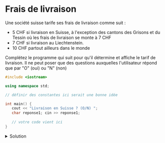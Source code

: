 # Frais de livraison

Une société suisse tarife ses frais de livraison comme suit :

- 5 CHF si livraison en Suisse, à l'exception des cantons des Grisons et du Tessin où les frais de livraison se monte à 7 CHF
- 7 CHF si livraison au Liechtenstein. 
- 10 CHF partout ailleurs dans le monde

Complétez le programme qui suit pour qu'il détermine et affiche le tarif de livraison. Il ne peut poser que des questions auxquelles l'utilisateur répond que par "O" (oui) ou "N" (non)

~~~cpp
#include <iostream>

using namespace std;

// définir des constantes ici serait une bonne idée

int main() {
   cout << "Livraison en Suisse ? (O/N) ";
   char reponse1; cin >> reponse1;
   
   // votre code vient ici
}
~~~

<details>
<summary>Solution</summary>

~~~cpp
#include <iostream>

using namespace std;

const double frais_suisse_sauf_exception = 5.;
const double frais_tessin_grison = 7.;
const double frais_liechtenstein = 7.;
const double frais_international = 10.;

int main() {
   double frais = -1.;
   // valeur incorrecte signalant éventuellement une erreur

   cout << "Livraison en Suisse ? (O/N) ";
   char reponse1; cin >> reponse1;

   if (reponse1 == 'O') {
      cout << "Livraison au GR ou TI ? (O/N) ";
      char reponse2; cin >> reponse2;
      frais = (reponse2 == 'O') ?
              frais_tessin_grison :
              frais_suisse_sauf_exception;
   } else {
      cout << "Livraison au Liechtenstein ? (O/N) ";
      char reponse2; cin >> reponse2;
      frais = (reponse2 == 'O') ?
              frais_liechtenstein :
              frais_international;
   }

   cout << "Frais : " << frais << " CHF" << endl;
}
~~~
</details>